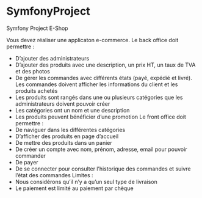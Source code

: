 # SymfonyProject
Symfony Project E-Shop

Vous devez réaliser une applicaton e-commerce.
Le back office doit permettre :
- D’ajouter des administrateurs
- D’ajouter des produits avec une description, un prix HT, un taux de TVA et des photos
- De gérer les commandes avec différents états (payé, expédié et livré). Les commandes
doivent afficher les informations du client et les produits achetés
- Les produits sont rangés dans une ou plusieurs catégories que les administrateurs doivent
pouvoir créer
- Les catégories ont un nom et une description
- Les produits peuvent bénéficier d’une promotion
Le front office doit permettre :
- De naviguer dans les différentes catégories
- D’afficher des produits en page d’accueil
- De mettre des produits dans un panier
- De créer un compte avec nom, prénom, adresse, email pour pouvoir commander
- De payer
- De se connecter pour consulter l’historique des commandes et suivre l’état des commandes
Limites :
- Nous considérons qu’il n’y a qu’un seul type de livraison
- Le paiement est limité au paiement par chèque

